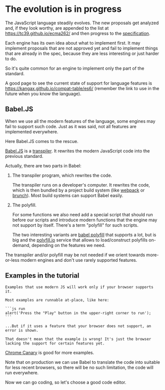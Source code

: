
# The evolution is in progress

The JavaScript language steadily evolves. The new proposals get analyzed and, if they look worthy, are appended to the list at <https://tc39.github.io/ecma262/> and then progress to the [specification](http://www.ecma-international.org/publications/standards/Ecma-262.htm).

Each engine has its own idea about what to implement first. It may implement proposals that are not approved yet and fail to implement things that are already in the spec, because they are less interesting or just harder to do. 

So it's quite common for an engine to implement only the part of the standard.

A good page to see the current state of support for language features is <https://kangax.github.io/compat-table/es6/> (remember the link to use in the future when you know the language).

## Babel.JS

When we use all the modern features of the language, some engines may fail to support such code. Just as it was said, not all features are implemented everywhere.

Here Babel.JS comes to the rescue.

[Babel.JS](https://babeljs.io) is a [transpiler](https://en.wikipedia.org/wiki/Source-to-source_compiler). It rewrites the modern JavaScript code into the previous standard.

Actually, there are two parts in Babel:

1. The transpiler program, which rewrites the code.

    The transpiler runs on a developer's computer. It rewrites the code, which is then bundled by a project build system (like [webpack](http://webpack.github.io/) or [brunch](http://brunch.io/)). Most build systems can support Babel easily.

2. The polyfill.

    For some functions we also need add a special script that should run before our scripts and  introduce modern functions that the engine may not support by itself. There's a term "polyfill" for such scripts. 

    The two interesting variants are [babel polyfill](https://babeljs.io/docs/usage/polyfill/) that supports a lot, but is big and the [polyfill.io](http://polyfill.io) service that allows to load/construct polyfills on-demand, depending on the features we need. 

The transpiler and/or polyfill may be not needed if we orient towards more-or-less modern engines and don't use rarely supported features.

## Examples in the tutorial

```warn header="Browser support is required"
Examples that use modern JS will work only if your browser supports it.
```

````online
Most examples are runnable at-place, like here:

```js run
alert('Press the "Play" button in the upper-right corner to run');
```

...But if it uses a feature that your browser does not support, an error is shown.

That doesn't mean that the example is wrong! It's just the browser lacking the support for certain features yet.
````

[Chrome Canary](https://www.google.com/chrome/browser/canary.html) is good for more examples.

Note that on production we can use Babel to translate the code into suitable for less recent browsers, so there will be no such limitation, the code will run everywhere.

Now we can go coding, so let's choose a good code editor.

